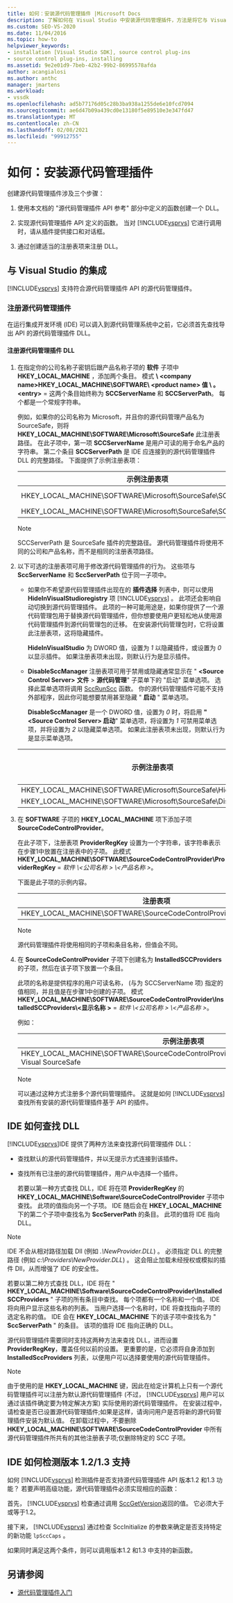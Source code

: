 ```yaml
---
title: 如何：安装源代码管理插件 |Microsoft Docs
description: 了解如何在 Visual Studio 中安装源代码管理插件，方法是将它与 Visual Studio 源代码管理插件 API 集成，并注册其 DLL。
ms.custom: SEO-VS-2020
ms.date: 11/04/2016
ms.topic: how-to
helpviewer_keywords:
- installation [Visual Studio SDK], source control plug-ins
- source control plug-ins, installing
ms.assetid: 9e2e01d9-7beb-42b2-99b2-86995578afda
author: acangialosi
ms.author: anthc
manager: jmartens
ms.workload:
- vssdk
ms.openlocfilehash: ad5b77176d05c28b3ba938a1255de6e10fcd7094
ms.sourcegitcommit: ae6d47b09a439cd0e13180f5e89510e3e347fd47
ms.translationtype: MT
ms.contentlocale: zh-CN
ms.lasthandoff: 02/08/2021
ms.locfileid: "99912755"
---
```

# <a name="how-to-install-a-source-control-plug-in"></a>如何：安装源代码管理插件
创建源代码管理插件涉及三个步骤：

1. 使用本文档的 "源代码管理插件 API 参考" 部分中定义的函数创建一个 DLL。

2. 实现源代码管理插件 API 定义的函数。 当对 [!INCLUDE[vsprvs](../../code-quality/includes/vsprvs_md.md)] 它进行调用时，请从插件提供接口和对话框。

3. 通过创建适当的注册表项来注册 DLL。

## <a name="integration-with-visual-studio"></a>与 Visual Studio 的集成
 [!INCLUDE[vsprvs](../../code-quality/includes/vsprvs_md.md)] 支持符合源代码管理插件 API 的源代码管理插件。

### <a name="register-the-source-control-plug-in"></a>注册源代码管理插件
 在运行集成开发环境 (IDE) 可以调入到源代码管理系统中之前，它必须首先查找导出 API 的源代码管理插件 DLL。

#### <a name="to-register-the-source-control-plug-in-dll"></a>注册源代码管理插件 DLL

1. 在指定你的公司名称子密钥后跟产品名称子项的 **软件** 子项中 **HKEY_LOCAL_MACHINE** ，添加两个条目。 模式 **\\ \<company name>HKEY_LOCAL_MACHINE\SOFTWARE\\ \<product name> 值 \\ 。 \<entry>**  =   这两个条目始终称为 **SCCServerName** 和 **SCCServerPath**。 每个都是一个常规字符串。

    例如，如果你的公司名称为 Microsoft，并且你的源代码管理产品名为 SourceSafe，则将 **HKEY_LOCAL_MACHINE\SOFTWARE\Microsoft\SourceSafe** 此注册表路径。 在此子项中，第一项 **SCCServerName** 是用户可读的用于命名产品的字符串。 第二个条目 **SCCServerPath** 是 IDE 应连接到的源代码管理插件 DLL 的完整路径。 下面提供了示例注册表项：

   |示例注册表项|示例值|
   |---------------------------|------------------|
   |HKEY_LOCAL_MACHINE\SOFTWARE\Microsoft\SourceSafe\SCCServerName|Microsoft Visual SourceSafe|
   |HKEY_LOCAL_MACHINE\SOFTWARE\Microsoft\SourceSafe\SCCServerPath|*c:\vss\win32\ssscc.dll*|

   > [!NOTE]
   > SCCServerPath 是 SourceSafe 插件的完整路径。 源代码管理插件将使用不同的公司和产品名称，而不是相同的注册表项路径。

2. 以下可选的注册表项可用于修改源代码管理插件的行为。 这些项与 **SccServerName** 和 **SccServerPath** 位于同一子项中。

   - 如果你不希望源代码管理插件出现在的 **插件选择** 列表中，则可以使用 **HideInVisualStudioregistry** 项 [!INCLUDE[vsprvs](../../code-quality/includes/vsprvs_md.md)] 。 此项还会影响自动切换到源代码管理插件。 此项的一种可能用途是，如果你提供了一个源代码管理包用于替换源代码管理插件，但你想要使用户更轻松地从使用源代码管理插件到源代码管理包的迁移。 在安装源代码管理包时，它将设置此注册表项，这将隐藏插件。

      **HideInVisualStudio** 为 DWORD 值，设置为 *1* 以隐藏插件，或设置为 *0* 以显示插件。 如果注册表项未出现，则默认行为是显示插件。

   - **DisableSccManager** 注册表项可用于禁用或隐藏通常显示在 " **\<Source Control Server>** **文件**  >  **源代码管理**" 子菜单下的 "启动" 菜单选项。 选择此菜单选项将调用 [SccRunScc](../../extensibility/sccrunscc-function.md) 函数。 你的源代码管理插件可能不支持外部程序，因此你可能想要禁用甚至隐藏 " **启动** " 菜单选项。

      **DisableSccManager** 是一个 DWORD 值，设置为 *0* 时，将启用 **" \<Source Control Server> 启动**" 菜单选项，将设置为 *1* 可禁用菜单选项，并将设置为 *2* 以隐藏菜单选项。 如果此注册表项未出现，则默认行为是显示菜单选项。

   | 示例注册表项 | 示例值 |
   | - |--------------|
   | HKEY_LOCAL_MACHINE\SOFTWARE\Microsoft\SourceSafe\HideInVisualStudio | 1 |
   | HKEY_LOCAL_MACHINE\SOFTWARE\Microsoft\SourceSafe\DisableSccManager | 1 |

3. 在 **SOFTWARE** 子项的 **HKEY_LOCAL_MACHINE** 项下添加子项 **SourceCodeControlProvider**。

    在此子项下，注册表项 **ProviderRegKey** 设置为一个字符串，该字符串表示在步骤1中放置在注册表中的子项。 此模式 **HKEY_LOCAL_MACHINE\SOFTWARE\SourceCodeControlProvider\ProviderRegKey**  =  *软件 \\<公司名称 \> \\<产品名称 \>*。

    下面是此子项的示例内容。

   |注册表项|示例值|
   |--------------------|------------------|
   |HKEY_LOCAL_MACHINE\SOFTWARE\SourceCodeControlProvider\ProviderRegKey|SOFTWARE\Microsoft\SourceSafe|

   > [!NOTE]
   > 源代码管理插件将使用相同的子项和条目名称，但值会不同。

4. 在 **SourceCodeControlProvider** 子项下创建名为 **InstalledSCCProviders** 的子项，然后在该子项下放置一个条目。

    此项的名称是提供程序的用户可读名称， (与为 SCCServerName 项) 指定的值相同，并且值是在步骤1中创建的子项。 模式 **HKEY_LOCAL_MACHINE\SOFTWARE\SourceCodeControlProvider\InstalledSCCProviders\\<显示名称 \>**  =  *软件 \\<公司名称 \> \\<产品名称 \>*。

    例如：

   |示例注册表项|示例值|
   |---------------------------|------------------|
   |HKEY_LOCAL_MACHINE\SOFTWARE\SourceCodeControlProvider\InstalledSCCProviders\Microsoft Visual SourceSafe|SOFTWARE\Microsoft\SourceSafe|

   > [!NOTE]
   > 可以通过这种方式注册多个源代码管理插件。 这就是如何 [!INCLUDE[vsprvs](../../code-quality/includes/vsprvs_md.md)] 查找所有安装的源代码管理插件基于 API 的插件。

## <a name="how-an-ide-locates-the-dll"></a>IDE 如何查找 DLL
 [!INCLUDE[vsprvs](../../code-quality/includes/vsprvs_md.md)]IDE 提供了两种方法来查找源代码管理插件 DLL：

- 查找默认的源代码管理插件，并以无提示方式连接到该插件。

- 查找所有已注册的源代码管理插件，用户从中选择一个插件。

  若要以第一种方式查找 DLL，IDE 将在项 **ProviderRegKey** 的 **HKEY_LOCAL_MACHINE\Software\SourceCodeControlProvider** 子项中查找。 此项的值指向另一个子项。 IDE 随后会在 **HKEY_LOCAL_MACHINE** 下的第二个子项中查找名为 **SccServerPath** 的条目。 此项的值将 IDE 指向 DLL。

> [!NOTE]
> IDE 不会从相对路径加载 Dll (例如 *.\NewProvider.DLL*) 。 必须指定 DLL 的完整路径 (例如 *c:\Providers\NewProvider.DLL*) 。 这会阻止加载未经授权或模拟的插件 Dll，从而增强了 IDE 的安全性。

 若要以第二种方式查找 DLL，IDE 将在 " **HKEY_LOCAL_MACHINE\Software\SourceCodeControlProvider\InstalledSCCProviders** " 子项的所有条目中查找。 每个项都有一个名称和一个值。 IDE 将向用户显示这些名称的列表。 当用户选择一个名称时，IDE 将查找指向子项的选定名称的值。 IDE 会在 **HKEY_LOCAL_MACHINE** 下的该子项中查找名为 " **SccServerPath** " 的条目。 该项的值将 IDE 指向正确的 DLL。

 源代码管理插件需要同时支持这两种方法来查找 DLL，进而设置 **ProviderRegKey**，覆盖任何以前的设置。 更重要的是，它必须将自身添加到 **InstalledSccProviders** 列表，以便用户可以选择要使用的源代码管理插件。

> [!NOTE]
> 由于使用的是 **HKEY_LOCAL_MACHINE** 键，因此在给定计算机上只有一个源代码管理插件可以注册为默认源代码管理插件 (不过， [!INCLUDE[vsprvs](../../code-quality/includes/vsprvs_md.md)] 用户可以通过该插件确定要为特定解决方案) 实际使用的源代码管理插件。 在安装过程中，请检查是否已设置源代码管理插件;如果是这样，请询问用户是否将新的源代码管理插件安装为默认值。 在卸载过程中，不要删除 **HKEY_LOCAL_MACHINE\SOFTWARE\SourceCodeControlProvider** 中所有源代码管理插件所共有的其他注册表子项;仅删除特定的 SCC 子项。

## <a name="how-the-ide-detects-version-1213-support"></a>IDE 如何检测版本 1.2/1.3 支持
 如何 [!INCLUDE[vsprvs](../../code-quality/includes/vsprvs_md.md)] 检测插件是否支持源代码管理插件 API 版本1.2 和1.3 功能？ 若要声明高级功能，源代码管理插件必须实现相应的函数：

 首先， [!INCLUDE[vsprvs](../../code-quality/includes/vsprvs_md.md)] 检查通过调用 [SccGetVersion](../../extensibility/sccgetversion-function.md)返回的值。 它必须大于或等于1.2。

 接下来， [!INCLUDE[vsprvs](../../code-quality/includes/vsprvs_md.md)] 通过检查 SccInitialize 的参数来确定是否支持特定的新功能 `lpSccCaps` 。 [](../../extensibility/sccinitialize-function.md)

 如果同时满足这两个条件，则可以调用版本1.2 和1.3 中支持的新函数。

## <a name="see-also"></a>另请参阅
- [源代码管理插件入门](../../extensibility/internals/getting-started-with-source-control-plug-ins.md)
